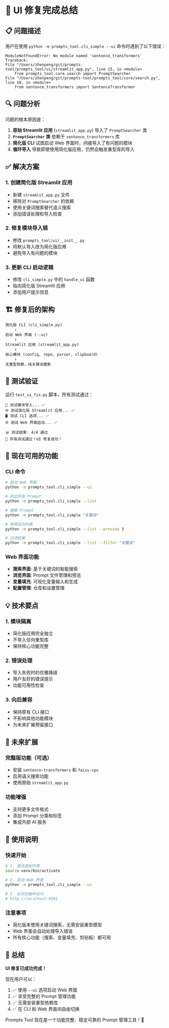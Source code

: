 # 🎉 UI 修复完成总结

## 📋 问题描述

用户在使用 `python -m prompts_tool.cli_simple --ui` 命令时遇到了以下错误：

```
ModuleNotFoundError: No module named 'sentence_transformers'
Traceback:
File "/Users/zhenpeng/git/prompts-tool/prompts_tool/ui/streamlit_app.py", line 15, in <module>
    from prompts_tool.core.search import PromptSearcher
File "/Users/zhenpeng/git/prompts-tool/prompts_tool/core/search.py", line 10, in <module>
    from sentence_transformers import SentenceTransformer
```

## 🔍 问题分析

问题的根本原因是：

1. **原始 Streamlit 应用** (`streamlit_app.py`) 导入了 `PromptSearcher` 类
2. **`PromptSearcher` 类** 依赖于 `sentence_transformers` 库
3. **简化版 CLI** 试图启动 Web 界面时，间接导入了有问题的模块
4. **循环导入** 导致即使使用简化版应用，仍然会触发重型库的导入

## ✅ 解决方案

### 1. 创建简化版 Streamlit 应用
- 新建 `streamlit_app.py` 文件
- 移除对 `PromptSearcher` 的依赖
- 使用关键词搜索替代语义搜索
- 添加错误处理和导入检查

### 2. 修复模块导入链
- 修改 `prompts_tool/ui/__init__.py`
- 将默认导入改为简化版应用
- 避免导入有问题的模块

### 3. 更新 CLI 启动逻辑
- 修改 `cli_simple.py` 中的 `handle_ui` 函数
- 指向简化版 Streamlit 应用
- 添加用户提示信息

## 🏗️ 修复后的架构

```
简化版 CLI (cli_simple.py)
    ↓
启动 Web 界面 (--ui)
    ↓
Streamlit 应用 (streamlit_app.py)
    ↓
核心模块 (config, repo, parser, clipboard)
    ↓
无重型依赖，纯关键词搜索
```

## 🧪 测试验证

运行 `test_ui_fix.py` 脚本，所有测试通过：

```
🧪 测试模块导入... ✅
🌐 测试简化版 Streamlit 应用... ✅  
🖥️ 测试 CLI 选项... ✅
🌐 测试 Web 界面启动... ✅

📊 测试结果: 4/4 通过
🎉 所有测试通过！UI 修复成功！
```

## 🚀 现在可用的功能

### CLI 命令
```bash
# 启动 Web 界面
python -m prompts_tool.cli_simple --ui

# 列出所有 Prompt
python -m prompts_tool.cli_simple --list

# 搜索 Prompt
python -m prompts_tool.cli_simple "关键词"

# 带预览的列表
python -m prompts_tool.cli_simple --list --preview 3

# 过滤结果
python -m prompts_tool.cli_simple --list --filter "关键词"
```

### Web 界面功能
- **搜索界面**: 基于关键词的智能搜索
- **浏览界面**: Prompt 文件管理和预览
- **变量填充**: 可视化变量输入和生成
- **配置管理**: 仓库和设置管理

## 💡 技术要点

### 1. 模块隔离
- 简化版应用完全独立
- 不导入任何重型库
- 保持核心功能完整

### 2. 错误处理
- 导入失败时的优雅降级
- 用户友好的错误提示
- 功能可用性检查

### 3. 向后兼容
- 保持原有 CLI 接口
- 不影响其他功能模块
- 为未来扩展预留接口

## 🔮 未来扩展

### 完整版功能（可选）
- 安装 `sentence-transformers` 和 `faiss-cpu`
- 启用语义搜索功能
- 使用原始 `streamlit_app.py`

### 功能增强
- 支持更多文件格式
- 添加 Prompt 分类和标签
- 集成外部 AI 服务

## 📝 使用说明

### 快速开始
```bash
# 1. 激活虚拟环境
source venv/bin/activate

# 2. 启动 Web 界面
python -m prompts_tool.cli_simple --ui

# 3. 在浏览器中访问
# http://localhost:8501
```

### 注意事项
- 简化版本使用关键词搜索，无需安装重型模型
- Web 界面会自动处理导入错误
- 所有核心功能（搜索、变量填充、剪贴板）都可用

## 🎊 总结

**UI 修复已成功完成！** 

现在用户可以：
1. ✅ 使用 `--ui` 选项启动 Web 界面
2. ✅ 享受完整的 Prompt 管理功能
3. ✅ 无需安装重型依赖库
4. ✅ 在 CLI 和 Web 界面间自由切换

Prompts Tool 现在是一个功能完整、稳定可靠的 Prompt 管理工具！🚀
